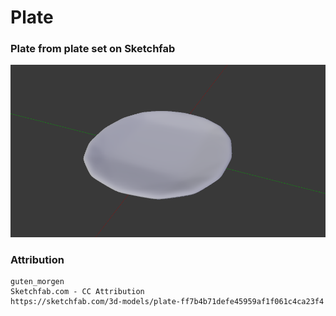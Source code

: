 # Plate

### Plate from plate set on Sketchfab

![Object image preview](thumbnail.png)

### Attribution
```
guten_morgen
Sketchfab.com - CC Attribution
https://sketchfab.com/3d-models/plate-ff7b4b71defe45959af1f061c4ca23f4
```